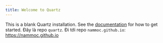 ```yaml
---
title: Welcome to Quartz
---
```


This is a blank Quartz installation.
See the [documentation](https://quartz.jzhao.xyz) for how to get started. 
Đây là repo `quartz`. Đi tới repo `nammoc.github.io`: https://nammoc.github.io
